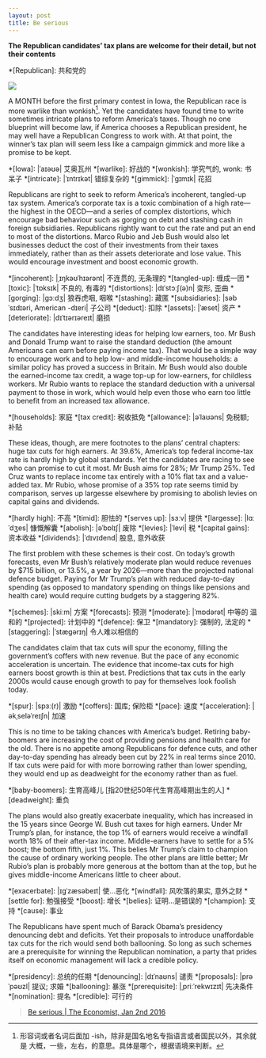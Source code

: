 ```yaml
---
layout: post
title: Be serious
---
```

__The Republican candidates’ tax plans are welcome for their detail, but not their contents__

*[Republican]: 共和党的

![](http://cdn.static-economist.com/sites/default/files/imagecache/full-width/images/print-edition/20160102_LDP001_0.jpg)

A MONTH before the first primary contest in Iowa, the Republican race is more warlike than wonkish[^wonkish]. Yet the candidates have 
found time to write sometimes intricate plans to reform America’s taxes. Though no one blueprint will become 
law, if America chooses a Republican president, he may well have a Republican Congress to work with. At that point, the 
winner’s tax plan will seem less like a campaign gimmick and more like a promise to be kept.

*[Iowa]: |ˈaɪəʊə| 艾奥瓦州
*[warlike]: 好战的
*[wonkish]: 学究气的, wonk: 书呆子
*[intricate]: |ˈɪntrɪkət| 错综复杂的
*[gimmick]: |ˈgɪmɪk| 花招

[^wonkish]: 形容词或者名词后面加 -ish，除非是国名地名专指语言或者国民以外，其余就是 大概，一些，左右，的意思。具体是哪个，根据语境来判断。

Republicans are right to seek to reform America’s incoherent, tangled-up tax system. America’s corporate tax is a toxic 
combination of a high rate—the highest in the OECD—and a series of complex distortions, which encourage bad behaviour such 
as gorging on debt and stashing cash in foreign subsidiaries. Republicans rightly want to cut the rate and put an end to 
most of the distortions. Marco Rubio and Jeb Bush would also let businesses deduct the cost of their investments from their 
taxes immediately, rather than as their assets deteriorate and lose value. This would encourage investment and boost economic 
growth.

*[incoherent]: |ˌɪŋkəʊˈhɪərənt| 不连贯的, 无条理的
*[tangled-up]: 缠成一团
*[toxic]: |ˈtɒksɪk| 不良的, 有毒的
*[distortions]: |dɪˈstɔːʃ(ə)n| 变形, 歪曲
*[gorging]: |gɔːdʒ| 狼吞虎咽, 咽喉
*[stashing]: 藏匿
*[subsidiaries]: |səbˈsɪdɪəri, American -dɪeri| 子公司
*[deduct]: 扣除
*[assets]: |ˈæset| 资产
*[deteriorate]: |dɪˈtɪərɪəreɪt| 磨损

The candidates have interesting ideas for helping low earners, too. Mr Bush and Donald Trump want to raise the standard 
deduction (the amount Americans can earn before paying income tax). That would be a simple way to encourage work and to 
help low- and middle-income households: a similar policy has proved a success in Britain. Mr Bush would also double the 
earned-income tax credit, a wage top-up for low-earners, for childless workers. Mr Rubio wants to replace the standard 
deduction with a universal payment to those in work, which would help even those who earn too little to benefit from an 
increased tax allowance. 

*[households]: 家庭
*[tax credit]: 税收抵免
*[allowance]: |əˈlaʊəns| 免税额; 补贴

These ideas, though, are mere footnotes to the plans’ central chapters: huge tax cuts for high earners. At 39.6%, America’s 
top federal income-tax rate is hardly high by global standards. Yet the candidates are racing to see who can promise to cut 
it most. Mr Bush aims for 28%; Mr Trump 25%. Ted Cruz wants to replace income tax entirely with a 10% flat tax and a 
value-added tax. Mr Rubio, whose promise of a 35% top rate seems timid by comparison, serves up largesse elsewhere by promising 
to abolish levies on capital gains and dividends.

*[hardly high]: 不高
*[timid]: 胆怯的
*[serves up]: |sɜːv| 提供
*[largesse]: |lɑːˈdʒes| 慷慨解囊
*[abolish]: |əˈbɒlɪʃ| 废除
*[levies]: |ˈlevi| 税
*[capital gains]: 资本收益
*[dividends]: |ˈdɪvɪdend| 股息, 意外收获

The first problem with these schemes is their cost. On today’s growth forecasts, even Mr Bush’s relatively moderate plan would 
reduce revenues by $715 billion, or 13.5%, a year by 2026—more than the projected national defence budget. Paying for Mr Trump’s 
plan with reduced day-to-day spending (as opposed to mandatory spending on things like pensions and health care) would require 
cutting budgets by a staggering 82%.

*[schemes]: |skiːm| 方案
*[forecasts]: 预测
*[moderate]: |ˈmɒdərət| 中等的 温和的
*[projected]: 计划中的
*[defence]: 保卫
*[mandatory]: 强制的, 法定的
*[staggering]: |ˈstægərɪŋ| 令人难以相信的

The candidates claim that tax cuts will spur the economy, filling the government’s coffers with new revenue. But the pace of any 
economic acceleration is uncertain. The evidence that income-tax cuts for high earners boost growth is thin at best. Predictions 
that tax cuts in the early 2000s would cause enough growth to pay for themselves look foolish today.

*[spur]: |spɜː(r)| 激励 
*[coffers]: 国库; 保险柜
*[pace]: 速度
*[acceleration]: |əkˌseləˈreɪʃn| 加速

This is no time to be taking chances with America’s budget. Retiring baby-boomers are increasing the cost of providing pensions 
and health care for the old. There is no appetite among Republicans for defence cuts, and other day-to-day spending has already 
been cut by 22% in real terms since 2010. If tax cuts were paid for with more borrowing rather than lower spending, they would 
end up as deadweight for the economy rather than as fuel.

*[baby-boomers]: 生育高峰儿 [指20世纪50年代生育高峰期出生的人]
*[deadweight]: 重负

The plans would also greatly exacerbate inequality, which has increased in the 15 years since George W. Bush cut taxes for high 
earners. Under Mr Trump’s plan, for instance, the top 1% of earners would receive a windfall worth 18% of their after-tax income. 
Middle-earners have to settle for a 5% boost; the bottom fifth, just 1%. This belies Mr Trump’s claim to champion the cause of 
ordinary working people. The other plans are little better; Mr Rubio’s plan is probably more generous at the bottom than at the 
top, but he gives middle-income Americans little to cheer about.

*[exacerbate]: |ɪgˈzæsəbeɪt| 使…恶化
*[windfall]: 风吹落的果实, 意外之财
*[settle for]: 勉强接受
*[boost]: 增长
*[belies]: 证明…是错误的
*[champion]: 支持
*[cause]: 事业

The Republicans have spent much of Barack Obama’s presidency denouncing debt and deficits. Yet their proposals to introduce 
unaffordable tax cuts for the rich would send both ballooning. So long as such schemes are a prerequisite for winning the 
Republican nomination, a party that prides itself on economic management will lack a credible policy.

*[presidency]: 总统的任期
*[denouncing]: |dɪˈnaʊns| 谴责
*[proposals]: |prəˈpəʊzl| 提议; 求婚
*[ballooning]: 暴涨
*[prerequisite]: |ˌpriːˈrekwɪzɪt| 先决条件
*[nomination]: 提名
*[credible]: 可行的

> [Be serious \| The Economist, Jan 2nd 2016](http://www.economist.com/news/leaders/21684780-republican-candidates-tax-plans-are-welcome-their-detail-not-their-contents-be)
